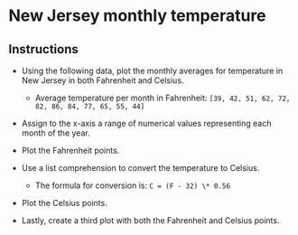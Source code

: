 # New Jersey monthly temperature

## Instructions

* Using the following data, plot the monthly averages for temperature in New Jersey in both Fahrenheit and Celsius.
  - Average temperature per month in Fahrenheit: `[39, 42, 51, 62, 72, 82, 86, 84, 77, 65, 55, 44]`

* Assign to the x-axis a range of numerical values representing each month of the year.

* Plot the Fahrenheit points.

* Use a list comprehension to convert the temperature to Celsius.
  - The formula for conversion is: `C = (F - 32) \* 0.56`

* Plot the Celsius points.

* Lastly, create a third plot with both the Fahrenheit and Celsius points.
